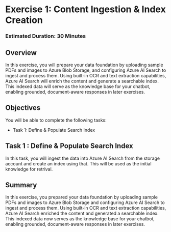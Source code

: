 # Exercise 1: Content Ingestion & Index Creation

### Estimated Duration: 30 Minutes

## Overview

In this exercise, you will prepare your data foundation by uploading sample PDFs and images to Azure Blob Storage, and configuring Azure AI Search to ingest and process them. Using built-in OCR and text extraction capabilities, Azure AI Search will enrich the content and generate a searchable index. This indexed data will serve as the knowledge base for your chatbot, enabling grounded, document-aware responses in later exercises.

## Objectives

You will be able to complete the following tasks:

- Task 1: Define & Populate Search Index

## Task 1 : Define & Populate Search Index

In this task, you will ingest the data into Azure AI Search from the storage account and create an index using that. This will be used as the initial knowledge for retrival.

## Summary

In this exercise, you prepared your data foundation by uploading sample PDFs and images to Azure Blob Storage and configuring Azure AI Search to ingest and process them. Using built-in OCR and text extraction capabilities, Azure AI Search enriched the content and generated a searchable index. This indexed data now serves as the knowledge base for your chatbot, enabling grounded, document-aware responses in later exercises.